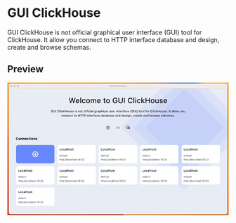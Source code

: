 # GUI ClickHouse

GUI ClickHouse is not official graphical user interface (GUI) tool for ClickHouse. It allow you connect to HTTP interface database and design, create and browse schemas.

## Preview

![preview_1.gif](data%2Fpreview%2Fpreview_1.gif)